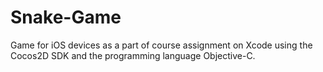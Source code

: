 Snake-Game
==========

Game for iOS devices as a part of course assignment on Xcode using the  Cocos2D SDK and the programming language Objective-C.

